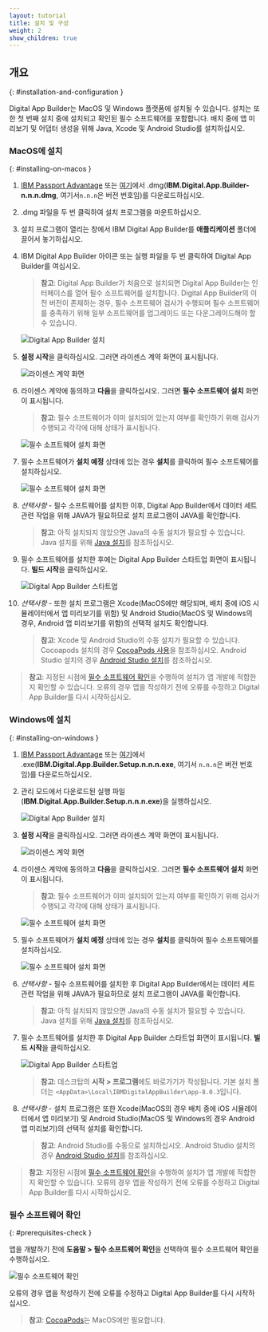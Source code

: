```yaml
---
layout: tutorial
title: 설치 및 구성
weight: 2
show_children: true
---
```

<!-- NLS_CHARSET=UTF-8 -->
## 개요
{: #installation-and-configuration }

Digital App Builder는 MacOS 및 Windows 플랫폼에 설치될 수 있습니다. 설치는 또한 첫 번째 설치 중에 설치되고 확인된 필수 소프트웨어를 포함합니다. 배치 중에 앱 미리보기 및 어댑터 생성을 위해 Java, Xcode 및 Android Studio를 설치하십시오.

### MacOS에 설치
{: #installing-on-macos }

1. [IBM Passport Advantage](https://www.ibm.com/software/passportadvantage/) 또는 [여기](https://github.com/MobileFirst-Platform-Developer-Center/Digital-App-Builder/releases)에서 .dmg(**IBM.Digital.App.Builder-n.n.n.dmg**, 여기서`n.n.n`은 버전 번호임)를 다운로드하십시오.
2. .dmg 파일을 두 번 클릭하여 설치 프로그램을 마운트하십시오.
3. 설치 프로그램이 열리는 창에서 IBM Digital App Builder를 **애플리케이션** 폴더에 끌어서 놓기하십시오.
4. IBM Digital App Builder 아이콘 또는 실행 파일을 두 번 클릭하여 Digital App Builder를 여십시오.
    >**참고**: Digital App Builder가 처음으로 설치되면 Digital App Builder는 인터페이스를 열어 필수 소프트웨어를 설치합니다. Digital App Builder의 이전 버전이 존재하는 경우, 필수 소프트웨어 검사가 수행되며 필수 소프트웨어를 충족하기 위해 일부 소프트웨어를 업그레이드 또는 다운그레이드해야 할 수 있습니다.
    
    ![Digital App Builder 설치](dab-install-startup.png)

5. **설정 시작**을 클릭하십시오. 그러면 라이센스 계약 화면이 표시됩니다.

    ![라이센스 계약 화면](dab-install-license.png)

6. 라이센스 계약에 동의하고 **다음**을 클릭하십시오. 그러면 **필수 소프트웨어 설치** 화면이 표시됩니다.
    >**참고**: 필수 소프트웨어가 이미 설치되어 있는지 여부를 확인하기 위해 검사가 수행되고 각각에 대해 상태가 표시됩니다.

    ![필수 소프트웨어 설치 화면](dab-install-prereq.png)

7. 필수 소프트웨어가 **설치 예정** 상태에 있는 경우 **설치**를 클릭하여 필수 소프트웨어를 설치하십시오.

    ![필수 소프트웨어 설치 화면](dab-install-prereq-tobeinstalled.png)

8. *선택사항* - 필수 소프트웨어를 설치한 이후, Digital App Builder에서 데이터 세트 관련 작업을 위해 JAVA가 필요하므로 설치 프로그램이 JAVA를 확인합니다. 
    >**참고**: 아직 설치되지 않았으면 Java의 수동 설치가 필요할 수 있습니다. Java 설치를 위해 [Java 설치](https://www.java.com/en/download/help/download_options.xml)를 참조하십시오.

9. 필수 소프트웨어를 설치한 후에는 Digital App Builder 스타트업 화면이 표시됩니다. **빌드 시작**을 클릭하십시오.

    ![Digital App Builder 스타트업](dab-install-startup-screen.png)

10. *선택사항* - 또한 설치 프로그램은 Xcode(MacOS에만 해당되며, 배치 중에 iOS 시뮬레이터에서 앱 미리보기를 위함) 및 Android Studio(MacOS 및 Windows의 경우, Android 앱 미리보기를 위함)의 선택적 설치도 확인합니다.
    >**참고**: Xcode 및 Android Studio의 수동 설치가 필요할 수 있습니다. Cocoapods 설치의 경우 [CocoaPods 사용](https://guides.cocoapods.org/using/using-cocoapods)을 참조하십시오. Android Studio 설치의 경우 [Android Studio 설치](https://developer.android.com/studio/)를 참조하십시오. 

>**참고**: 지정된 시점에 [필수 소프트웨어 확인](#prerequisites-check)을 수행하여 설치가 앱 개발에 적합한지 확인할 수 있습니다. 오류의 경우 앱을 작성하기 전에 오류를 수정하고 Digital App Builder를 다시 시작하십시오.

### Windows에 설치
{: #installing-on-windows }

1. [IBM Passport Advantage](https://www.ibm.com/software/passportadvantage/) 또는 [여기](https://github.com/MobileFirst-Platform-Developer-Center/Digital-App-Builder/releases)에서 .exe(**IBM.Digital.App.Builder.Setup.n.n.n.exe**, 여기서 `n.n.n`은 버전 번호임)를 다운로드하십시오.
2. 관리 모드에서 다운로드된 실행 파일(**IBM.Digital.App.Builder.Setup.n.n.n.exe**)을 실행하십시오.

    ![Digital App Builder 설치](dab-install-startup.png)

3. **설정 시작**을 클릭하십시오. 그러면 라이센스 계약 화면이 표시됩니다.

    ![라이센스 계약 화면](dab-install-license.png)

4. 라이센스 계약에 동의하고 **다음**을 클릭하십시오. 그러면 **필수 소프트웨어 설치** 화면이 표시됩니다.
    >**참고**: 필수 소프트웨어가 이미 설치되어 있는지 여부를 확인하기 위해 검사가 수행되고 각각에 대해 상태가 표시됩니다.

    ![필수 소프트웨어 설치 화면](dab-install-prereq.png)

5. 필수 소프트웨어가 **설치 예정** 상태에 있는 경우 **설치**를 클릭하여 필수 소프트웨어를 설치하십시오.

    ![필수 소프트웨어 설치 화면](dab-install-prereq-tobeinstalled.png)

6. *선택사항* - 필수 소프트웨어를 설치한 후 Digital App Builder에서는 데이터 세트 관련 작업을 위해 JAVA가 필요하므로 설치 프로그램이 JAVA를 확인합니다. 
    >**참고**: 아직 설치되지 않았으면 Java의 수동 설치가 필요할 수 있습니다. Java 설치를 위해 [Java 설치](https://www.java.com/en/download/help/download_options.xml)를 참조하십시오.

7. 필수 소프트웨어를 설치한 후 Digital App Builder 스타트업 화면이 표시됩니다. **빌드 시작**을 클릭하십시오.

    ![Digital App Builder 스타트업](dab-install-startup-screen.png)

    >**참고**: 데스크탑의 **시작 > 프로그램**에도 바로가기가 작성됩니다. 기본 설치 폴더는 `<AppData>\Local\IBMDigitalAppBuilder\app-8.0.3`입니다.

8. *선택사항* - 설치 프로그램은 또한 Xcode(MacOS의 경우 배치 중에 iOS 시뮬레이터에서 앱 미리보기) 및 Android Studio(MacOS 및 Windows의 경우 Android 앱 미리보기)의 선택적 설치를 확인합니다.
    >**참고**: Android Studio를 수동으로 설치하십시오. Android Studio 설치의 경우 [Android Studio 설치](https://developer.android.com/studio/)를 참조하십시오. 

>**참고**: 지정된 시점에 [필수 소프트웨어 확인](#prerequisites-check)을 수행하여 설치가 앱 개발에 적합한지 확인할 수 있습니다. 오류의 경우 앱을 작성하기 전에 오류를 수정하고 Digital App Builder를 다시 시작하십시오.

### 필수 소프트웨어 확인
{: #prerequisites-check }

앱을 개발하기 전에 **도움말 > 필수 소프트웨어 확인**을 선택하여 필수 소프트웨어 확인을 수행하십시오.

![필수 소프트웨어 확인](dab-prerequsites-check.png)

오류의 경우 앱을 작성하기 전에 오류를 수정하고 Digital App Builder를 다시 시작하십시오.

>**참고**: [CocoaPods](https://guides.cocoapods.org/using/using-cocoapods)는 MacOS에만 필요합니다.
